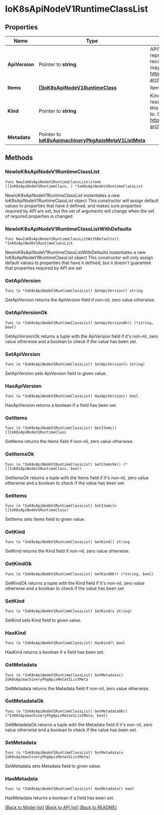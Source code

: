 # IoK8sApiNodeV1RuntimeClassList

## Properties

Name | Type | Description | Notes
------------ | ------------- | ------------- | -------------
**ApiVersion** | Pointer to **string** | APIVersion defines the versioned schema of this representation of an object. Servers should convert recognized schemas to the latest internal value, and may reject unrecognized values. More info: https://git.k8s.io/community/contributors/devel/sig-architecture/api-conventions.md#resources | [optional] 
**Items** | [**[]IoK8sApiNodeV1RuntimeClass**](IoK8sApiNodeV1RuntimeClass.md) | items is a list of schema objects. | 
**Kind** | Pointer to **string** | Kind is a string value representing the REST resource this object represents. Servers may infer this from the endpoint the client submits requests to. Cannot be updated. In CamelCase. More info: https://git.k8s.io/community/contributors/devel/sig-architecture/api-conventions.md#types-kinds | [optional] 
**Metadata** | Pointer to [**IoK8sApimachineryPkgApisMetaV1ListMeta**](IoK8sApimachineryPkgApisMetaV1ListMeta.md) |  | [optional] 

## Methods

### NewIoK8sApiNodeV1RuntimeClassList

`func NewIoK8sApiNodeV1RuntimeClassList(items []IoK8sApiNodeV1RuntimeClass, ) *IoK8sApiNodeV1RuntimeClassList`

NewIoK8sApiNodeV1RuntimeClassList instantiates a new IoK8sApiNodeV1RuntimeClassList object
This constructor will assign default values to properties that have it defined,
and makes sure properties required by API are set, but the set of arguments
will change when the set of required properties is changed

### NewIoK8sApiNodeV1RuntimeClassListWithDefaults

`func NewIoK8sApiNodeV1RuntimeClassListWithDefaults() *IoK8sApiNodeV1RuntimeClassList`

NewIoK8sApiNodeV1RuntimeClassListWithDefaults instantiates a new IoK8sApiNodeV1RuntimeClassList object
This constructor will only assign default values to properties that have it defined,
but it doesn't guarantee that properties required by API are set

### GetApiVersion

`func (o *IoK8sApiNodeV1RuntimeClassList) GetApiVersion() string`

GetApiVersion returns the ApiVersion field if non-nil, zero value otherwise.

### GetApiVersionOk

`func (o *IoK8sApiNodeV1RuntimeClassList) GetApiVersionOk() (*string, bool)`

GetApiVersionOk returns a tuple with the ApiVersion field if it's non-nil, zero value otherwise
and a boolean to check if the value has been set.

### SetApiVersion

`func (o *IoK8sApiNodeV1RuntimeClassList) SetApiVersion(v string)`

SetApiVersion sets ApiVersion field to given value.

### HasApiVersion

`func (o *IoK8sApiNodeV1RuntimeClassList) HasApiVersion() bool`

HasApiVersion returns a boolean if a field has been set.

### GetItems

`func (o *IoK8sApiNodeV1RuntimeClassList) GetItems() []IoK8sApiNodeV1RuntimeClass`

GetItems returns the Items field if non-nil, zero value otherwise.

### GetItemsOk

`func (o *IoK8sApiNodeV1RuntimeClassList) GetItemsOk() (*[]IoK8sApiNodeV1RuntimeClass, bool)`

GetItemsOk returns a tuple with the Items field if it's non-nil, zero value otherwise
and a boolean to check if the value has been set.

### SetItems

`func (o *IoK8sApiNodeV1RuntimeClassList) SetItems(v []IoK8sApiNodeV1RuntimeClass)`

SetItems sets Items field to given value.


### GetKind

`func (o *IoK8sApiNodeV1RuntimeClassList) GetKind() string`

GetKind returns the Kind field if non-nil, zero value otherwise.

### GetKindOk

`func (o *IoK8sApiNodeV1RuntimeClassList) GetKindOk() (*string, bool)`

GetKindOk returns a tuple with the Kind field if it's non-nil, zero value otherwise
and a boolean to check if the value has been set.

### SetKind

`func (o *IoK8sApiNodeV1RuntimeClassList) SetKind(v string)`

SetKind sets Kind field to given value.

### HasKind

`func (o *IoK8sApiNodeV1RuntimeClassList) HasKind() bool`

HasKind returns a boolean if a field has been set.

### GetMetadata

`func (o *IoK8sApiNodeV1RuntimeClassList) GetMetadata() IoK8sApimachineryPkgApisMetaV1ListMeta`

GetMetadata returns the Metadata field if non-nil, zero value otherwise.

### GetMetadataOk

`func (o *IoK8sApiNodeV1RuntimeClassList) GetMetadataOk() (*IoK8sApimachineryPkgApisMetaV1ListMeta, bool)`

GetMetadataOk returns a tuple with the Metadata field if it's non-nil, zero value otherwise
and a boolean to check if the value has been set.

### SetMetadata

`func (o *IoK8sApiNodeV1RuntimeClassList) SetMetadata(v IoK8sApimachineryPkgApisMetaV1ListMeta)`

SetMetadata sets Metadata field to given value.

### HasMetadata

`func (o *IoK8sApiNodeV1RuntimeClassList) HasMetadata() bool`

HasMetadata returns a boolean if a field has been set.


[[Back to Model list]](../README.md#documentation-for-models) [[Back to API list]](../README.md#documentation-for-api-endpoints) [[Back to README]](../README.md)


